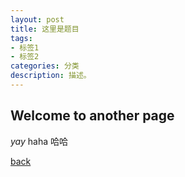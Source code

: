 ```yaml
---
layout: post
title: 这里是题目
tags:
- 标签1
- 标签2
categories: 分类
description: 描述。
---
```


## Welcome to another page

_yay_
haha
哈哈

[back](./)
